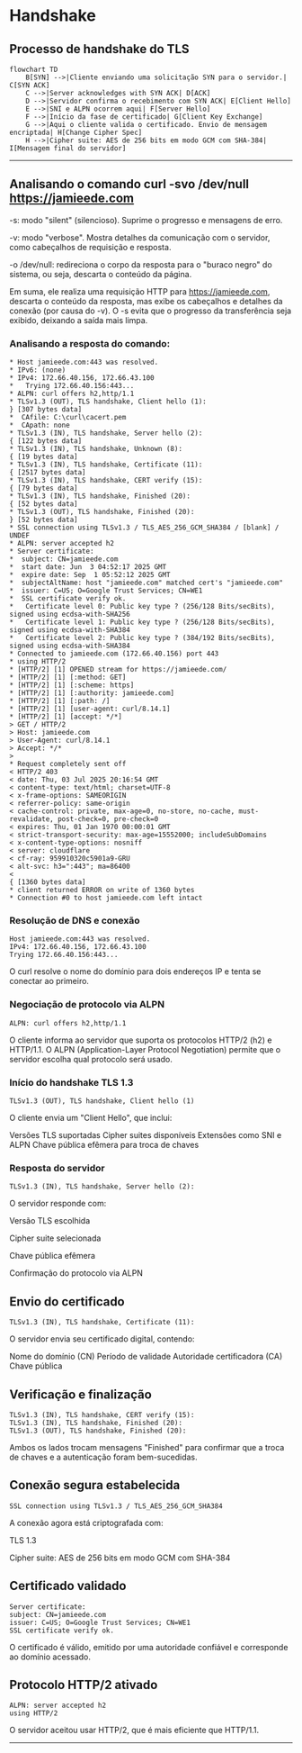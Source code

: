 # Handshake



## Processo de handshake do TLS

```mermaid
flowchart TD
    B[SYN] -->|Cliente enviando uma solicitação SYN para o servidor.| C[SYN ACK]
    C -->|Server acknowledges with SYN ACK| D[ACK]
    D -->|Servidor confirma o recebimento com SYN ACK| E[Client Hello]
    E -->|SNI e ALPN ocorrem aqui| F[Server Hello]
    F -->|Início da fase de certificado| G[Client Key Exchange]
    G -->|Aqui o cliente valida o certificado. Envio de mensagem encriptada| H[Change Cipher Spec]
    H -->|Cipher suite: AES de 256 bits em modo GCM com SHA-384| I[Mensagem final do servidor]
```
---
## Analisando o comando curl -svo /dev/null https://jamieede.com

-s: modo "silent" (silencioso). Suprime o progresso e mensagens de erro.
	
-v: modo "verbose". Mostra detalhes da comunicação com o servidor, como cabeçalhos de requisição e resposta.
	
-o /dev/null: redireciona o corpo da resposta para o "buraco negro" do sistema, ou seja, descarta o conteúdo da página.
		
Em suma, ele realiza uma requisição HTTP para https://jamieede.com, descarta o conteúdo da resposta, mas exibe os cabeçalhos e detalhes da conexão (por causa do -v).  O -s evita que o progresso da transferência seja exibido, deixando a saída mais limpa.


### Analisando a resposta do comando: 

	* Host jamieede.com:443 was resolved.
	* IPv6: (none)
	* IPv4: 172.66.40.156, 172.66.43.100
	*   Trying 172.66.40.156:443...
	* ALPN: curl offers h2,http/1.1
	* TLSv1.3 (OUT), TLS handshake, Client hello (1):
	} [307 bytes data]
	*  CAfile: C:\curl\cacert.pem
	*  CApath: none
	* TLSv1.3 (IN), TLS handshake, Server hello (2):
	{ [122 bytes data]
	* TLSv1.3 (IN), TLS handshake, Unknown (8):
	{ [19 bytes data]
	* TLSv1.3 (IN), TLS handshake, Certificate (11):
	{ [2517 bytes data]
	* TLSv1.3 (IN), TLS handshake, CERT verify (15):
	{ [79 bytes data]
	* TLSv1.3 (IN), TLS handshake, Finished (20):
	{ [52 bytes data]
	* TLSv1.3 (OUT), TLS handshake, Finished (20):
	} [52 bytes data]
	* SSL connection using TLSv1.3 / TLS_AES_256_GCM_SHA384 / [blank] / UNDEF
	* ALPN: server accepted h2
	* Server certificate:
	*  subject: CN=jamieede.com
	*  start date: Jun  3 04:52:17 2025 GMT
	*  expire date: Sep  1 05:52:12 2025 GMT
	*  subjectAltName: host "jamieede.com" matched cert's "jamieede.com"
	*  issuer: C=US; O=Google Trust Services; CN=WE1
	*  SSL certificate verify ok.
	*   Certificate level 0: Public key type ? (256/128 Bits/secBits), signed using ecdsa-with-SHA256
	*   Certificate level 1: Public key type ? (256/128 Bits/secBits), signed using ecdsa-with-SHA384
	*   Certificate level 2: Public key type ? (384/192 Bits/secBits), signed using ecdsa-with-SHA384
	* Connected to jamieede.com (172.66.40.156) port 443
	* using HTTP/2
	* [HTTP/2] [1] OPENED stream for https://jamieede.com/
	* [HTTP/2] [1] [:method: GET]
	* [HTTP/2] [1] [:scheme: https]
	* [HTTP/2] [1] [:authority: jamieede.com]
	* [HTTP/2] [1] [:path: /]
	* [HTTP/2] [1] [user-agent: curl/8.14.1]
	* [HTTP/2] [1] [accept: */*]
	> GET / HTTP/2
	> Host: jamieede.com
	> User-Agent: curl/8.14.1
	> Accept: */*
	>
	* Request completely sent off
	< HTTP/2 403
	< date: Thu, 03 Jul 2025 20:16:54 GMT
	< content-type: text/html; charset=UTF-8
	< x-frame-options: SAMEORIGIN
	< referrer-policy: same-origin
	< cache-control: private, max-age=0, no-store, no-cache, must-revalidate, post-check=0, pre-check=0
	< expires: Thu, 01 Jan 1970 00:00:01 GMT
	< strict-transport-security: max-age=15552000; includeSubDomains
	< x-content-type-options: nosniff
	< server: cloudflare
	< cf-ray: 959910320c5901a9-GRU
	< alt-svc: h3=":443"; ma=86400
	<
	{ [1360 bytes data]
	* client returned ERROR on write of 1360 bytes
	* Connection #0 to host jamieede.com left intact

### Resolução de DNS e conexão

   	Host jamieede.com:443 was resolved.
	IPv4: 172.66.40.156, 172.66.43.100
	Trying 172.66.40.156:443...

O curl resolve o nome do domínio para dois endereços IP e tenta se conectar ao primeiro.
						
### Negociação de protocolo via ALPN

	ALPN: curl offers h2,http/1.1
 
O cliente informa ao servidor que suporta os protocolos HTTP/2 (h2) e HTTP/1.1. 
O ALPN (Application-Layer Protocol Negotiation) permite que o servidor escolha qual protocolo será usado.
						
### Início do handshake TLS 1.3
	
 	TLSv1.3 (OUT), TLS handshake, Client hello (1)

O cliente envia um "Client Hello", que inclui:
						
Versões TLS suportadas
Cipher suites disponíveis
Extensões como SNI e ALPN
Chave pública efêmera para troca de chaves
						
### Resposta do servidor
	TLSv1.3 (IN), TLS handshake, Server hello (2):

O servidor responde com:	

Versão TLS escolhida

Cipher suite selecionada

Chave pública efêmera

Confirmação do protocolo via ALPN
					 
## Envio do certificado

	TLSv1.3 (IN), TLS handshake, Certificate (11):
 
O servidor envia seu certificado digital, contendo:
						
Nome do domínio (CN)
Período de validade
Autoridade certificadora (CA)
Chave pública
					 
## Verificação e finalização

	TLSv1.3 (IN), TLS handshake, CERT verify (15):
	TLSv1.3 (IN), TLS handshake, Finished (20):
	TLSv1.3 (OUT), TLS handshake, Finished (20):
 
Ambos os lados trocam mensagens "Finished" para confirmar que a troca de chaves e a autenticação foram bem-sucedidas.
						
## Conexão segura estabelecida

	SSL connection using TLSv1.3 / TLS_AES_256_GCM_SHA384
 
A conexão agora está criptografada com:				

TLS 1.3
	
Cipher suite: AES de 256 bits em modo GCM com SHA-384
					 
## Certificado validado

	Server certificate:
	subject: CN=jamieede.com
 	issuer: C=US; O=Google Trust Services; CN=WE1
  	SSL certificate verify ok.
  	
O certificado é válido, emitido por uma autoridade confiável e corresponde ao domínio acessado.

## Protocolo HTTP/2 ativado

	ALPN: server accepted h2
	using HTTP/2
 
O servidor aceitou usar HTTP/2, que é mais eficiente que HTTP/1.1.

---





